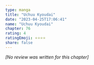 ```yaml
---
type: manga
title: "Uchuu Kyoudai"
date: "2023-04-25T17:06:41"
name: "Uchuu Kyoudai"
chapter: 76
rating: 4
ratingEmoji: ⭐️⭐️⭐️⭐️
share: false
---
```


_[No review was written for this chapter]_
